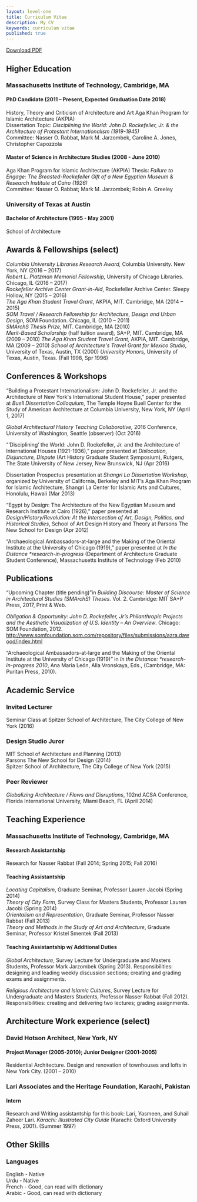 ```yaml
---
layout: level-one
title: Curriculum Vitae
description: My CV
keywords: curriculum vitae
published: true
---
```


<a href="AzraDawood_CV.pdf" class="button tiny hollow"><i class="fa fa-file-pdf-o"></i> Download PDF</a>

## Higher Education

### Massachusetts Institute of Technology, Cambridge, MA

#### PhD Candidate (2011 – Present, Expected Graduation Date 2018)
History, Theory and Criticism of Architecture and Art
Aga Khan Program for Islamic Architecture (AKPIA)  
Dissertation Topic: _Disciplining the World: John D. Rockefeller, Jr. &amp; the Architecture of Protestant Internationalism (1919-1945)_  
Committee: Nasser O. Rabbat, Mark M. Jarzombek, Caroline A. Jones, Christopher Capozzola

#### Master of Science in Architecture Studies (2008 - June 2010)  
Aga Khan Program for Islamic Architecture (AKPIA)
Thesis: _Failure to Engage: The Breasted-Rockefeller Gift of a New Egyptian Museum &amp; Research Institute at Cairo (1926)_  
Committee: Nasser O. Rabbat; Mark M. Jarzombek; Robin A. Greeley


### University of Texas at Austin

#### Bachelor of Architecture (1995 - May 2001)  
School of Architecture

## Awards &amp; Fellowships (select)

_Columbia University Libraries Research Award,_ Columbia University. New York, NY (2016 – 2017)  
_Robert L. Platzman Memorial Fellowship,_ University of Chicago Libraries. Chicago, IL (2016 – 2017)  
_Rockefeller Archive Center Grant-in-Aid_, Rockefeller Archive Center. Sleepy Hollow, NY (2015 – 2016)  
_The Aga Khan Student Travel Grant_, AKPIA, MIT. Cambridge, MA (2014 – 2015)  
_SOM Travel / Research Fellowship for Architecture, Design and Urban Design_, SOM Foundation. Chicago, IL (2010 – 2011)  
_SMArchS Thesis Prize_, MIT. Cambridge, MA (2010)  
_Merit-Based Scholarship_ (half tuition award)_,_ SA+P, MIT. Cambridge, MA (2009 – 2010)
_The Aga Khan Student Travel Grant,_ AKPIA, MIT. Cambridge, MA (2009 – 2010)
_School of Architecture&#39;s Travel Grant for Mexico Studio,_ University of Texas, Austin, TX (2000)
_University Honors,_ University of Texas, Austin, Texas. (Fall 1998, Spr 1996)

## Conferences &amp; Workshops
&ldquo;Building a Protestant Internationalism: John D. Rockefeller, Jr. and the Architecture of New York's International Student House,&rdquo; paper presented at _Buell Dissertation Colloquium_, The Temple Hoyne Buell Center for the Study of American Architecture at Columbia University, New York, NY (April 1, 2017)

_Global Architectural History Teaching Collaborative,_ 2016 Conference, University of Washington, Seattle (observer) (Oct 2016)

&ldquo;&lsquo;Disciplining&rsquo; the World: John D. Rockefeller, Jr. and the Architecture of International Houses (1921-1936),&rdquo; paper presented at _Dislocation, Disjuncture, Dispute_ (Art History Graduate Student Symposium), Rutgers, The State University of New Jersey, New Brunswick, NJ (Apr 2016)

Dissertation Prospectus presentation at _Shangri La Dissertation Workshop_, organized by University of California, Berkeley and MIT&rsquo;s Aga Khan Program for Islamic Architecture, Shangri La Center for Islamic Arts and Cultures, Honolulu, Hawaii (Mar 2013)

&ldquo;Egypt by Design: The Architecture of the New Egyptian Museum and Research Institute at Cairo (1926),&rdquo; paper presented at _Design/History/Revolution: At the Intersection of Art, Design, Politics, and Historical Studies_, School of Art Design History and Theory at Parsons The New School for Design (Apr 2012)

&ldquo;Archaeological Ambassadors-at-large and the Making of the Oriental Institute at the University of Chicago (1919),&rdquo; paper presented at _In the Distance \*research-in-progress_ (Department of Architecture Graduate Student Conference), Massachusetts Institute of Technology (Feb 2010)  

## Publications
&ldquo;Upcoming Chapter (title pending)&rdquo;in _Building Discourse: Master of Science in Architectural Studies (SMArchS) Theses._ Vol. 2. Cambridge: MIT SA+P Press, 2017, Print &amp; Web. 

_Obligation &amp; Opportunity: John D. Rockefeller, Jr&rsquo;s Philanthropic Projects and the Aesthetic Visualization of U.S. Identity – An Overview_. Chicago: SOM Foundation, 2012. http://www.somfoundation.som.com/repository/files/submissions/azra.dawood/index.html

&ldquo;Archaeological Ambassadors-at-large and the Making of the Oriental Institute at the University of Chicago (1919)&rdquo; in _In the Distance: \*research-in-progress 2010_, Ana Maria León, Alla Vronskaya, Eds., (Cambridge, MA: Puritan Press, 2010).  

## Academic Service

### Invited Lecturer
Seminar Class at Spitzer School of Architecture, The City College of New York (2016)

### Design Studio Juror
MIT School of Architecture and Planning (2013)  
Parsons The New School for Design (2014)  
Spitzer School of Architecture, The City College of New York (2015)

### Peer Reviewer
 _Globalizing Architecture / Flows and Disruptions_, 102nd ACSA Conference, Florida International University, Miami Beach, FL (April 2014)

## Teaching Experience

### Massachusetts Institute of Technology, Cambridge, MA

#### Research Assistantship
Research for Nasser Rabbat (Fall 2014; Spring 2015; Fall 2016)

#### Teaching Assistantship
_Locating Capitalism_, Graduate Seminar, Professor Lauren Jacobi (Spring 2014)  
_Theory of City Form_, Survey Class for Masters Students, Professor Lauren Jacobi (Spring 2014)  
_Orientalism and Representation_, Graduate Seminar, Professor Nasser Rabbat (Fall 2013)  
_Theory and Methods in the Study of Art and Architecture_, Graduate Seminar, Professor Kristel Smentek (Fall 2013)

#### Teaching Assistantship w/ Additional Duties
_Global Architecture_, Survey Lecture for Undergraduate and Masters Students, Professor Mark Jarzombek (Spring 2013). Responsibilities: designing and leading weekly discussion sections; creating and grading exams and assignments.

_Religious Architecture and Islamic Cultures_, Survey Lecture for Undergraduate and Masters Students, Professor Nasser Rabbat (Fall 2012). Responsibilities: creating and delivering two lectures; grading assignments.

## Architecture Work experience (select)

### David Hotson Architect, New York, NY

#### Project Manager (2005-2010); Junior Designer (2001-2005)
Residential Architecture. Design and renovation of townhouses and lofts in New York City. (2001 – 2010)

### Lari Associates and the Heritage Foundation, Karachi, Pakistan

#### Intern
Research and Writing assistantship for this book: Lari, Yasmeen, and Suhail Zaheer Lari. _Karachi: Illustrated City Guide_ (Karachi: Oxford University Press, 2001). (Summer 1997)

## Other Skills

### Languages
English - Native  
Urdu - Native  
French - Good, can read with dictionary  
Arabic - Good, can read with dictionary
